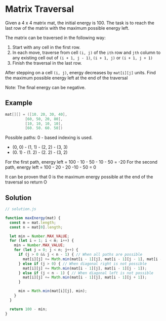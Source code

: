 # Matrix Traversal

Given a 4 x 4 matrix mat, the initial energy is 100. The task is to reach the last row of the matrix with the maximum possible energy left.

The matrix can be traversed in the following way:

1. Start with any cell in the first row.
2. In each move, traverse from cell `(i, j)` of the `ith` row and `jth` column to any existing cell out of `(i + 1, j - 1)`, `(i + 1, j)` or `(i + 1, j + 1)`
3. Finish the traversal in the last row.

After stepping on a cell `(i, j)`, energy decreases by `mat[i][j]` units. Find the maximum possible energy left at the end of
the traversal

Note: The final energy can be negative.

## Example

```java
mat[][] = ([10. 20, 30, 40],
         [60, 50, 20, 80],
         [10, 10, 10, 10],
         [60. 50. 60. 50])
```

Possible paths:
0 - based indexing is used.

- (0, 0) - (1, 1) - (2, 2) - (3, 3)
- (0. 1) - (1. 2) - (2. 2) - (3, 2)

For the first path, energy left = 100 - 10 - 50 - 10 - 50 = -20
For the second path, energy left = 100 - 20 - 20 -10 - 50 = 0

It can be proven that 0 is the maximum energy possible at
the end of the traversal so return O

## Solution

```js
// solution.js

function maxEnergy(mat) {
  const m = mat.length;
  const n = mat[0].length;

  let min = Number.MAX_VALUE;
  for (let i = 1; i < m; i++) {
    min = Number.MAX_VALUE;
    for (let j = 0; j < n; j++) {
      if (j > 0 && j < n - 1) { // When all paths are possible
        mat[i][j] += Math.min(mat[i - 1][j], mat[i - 1][j - 1], mat[i - 1][j + 1]);
      } else if (j > 0) { // When diagonal right is not possible
        mat[i][j] += Math.min(mat[i - 1][j], mat[i - 1][j - 1]);
      } else if (j < n - 1) { // When diagonal left is not possible
        mat[i][j] += Math.min(mat[i - 1][j], mat[i - 1][j + 1]);
      }

      min = Math.min(mat[i][j], min);
    }
  }

  return 100 - min;
}
```
